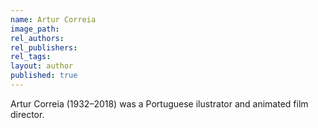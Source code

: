 ```yaml
---
name: Artur Correia
image_path:
rel_authors:
rel_publishers:
rel_tags:
layout: author
published: true
---
```


Artur Correia (1932–2018) was a Portuguese ilustrator and animated film director.
